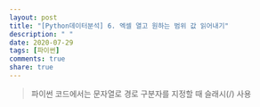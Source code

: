 ```yaml
---
layout: post
title: "[Python데이터분석] 6. 엑셀 열고 원하는 범위 값 읽어내기"
description: " "
date: 2020-07-29
tags: [파이썬]
comments: true
share: true
---
```



> 파이썬 코드에서는 문자열로 경로 구분자를 지정할 때 슬래시(/) 사용

